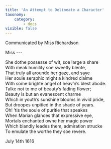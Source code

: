 ```yaml
---
title: 'An Attempt to Delineate a Character'
taxonomy:
    category:
        - docs
visible: false
---
```


<div class="author">Communicated by Miss Richardson</div>

<span class="title">Miss ---  </span>
  
She dothe possesse of wit, soe large a share  
With meak humility soe sweetly blente,  
That truly <span data-tippy="they" class="green">all</span> arounde her gaze, and saye  
Her soule seraphic might a kindred claime  
With some brighte angel of heav’n’s blest abode.  
Talke not to me of beauty’s fading flower;  
Beauty is but an evanescent charme  
Which in youth’s sunshine blooms in vivid pride,  
But droopes unpitied in the shade of years.  
Oh! ’tis the soule of puritie that speakes  
When Marian glances that expressive eye,  
Mortals enchanted owne her magic power  
Which blandly leades them, admiration strucke  
To emulate the worthe they soe revere.  
  
July 14th 1616